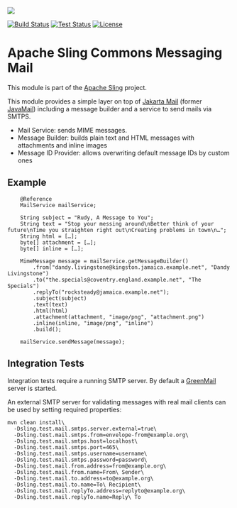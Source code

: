 [<img src="https://sling.apache.org/res/logos/sling.png"/>](https://sling.apache.org)

 [![Build Status](https://builds.apache.org/buildStatus/icon?job=Sling/sling-org-apache-sling-commons-messaging-mail/master)](https://builds.apache.org/job/Sling/job/sling-org-apache-sling-commons-messaging-mail/job/master) [![Test Status](https://img.shields.io/jenkins/t/https/builds.apache.org/job/Sling/job/sling-org-apache-sling-commons-messaging-mail/job/master.svg)](https://builds.apache.org/job/Sling/job/sling-org-apache-sling-commons-messaging-mail/job/master/test_results_analyzer/) [![License](https://img.shields.io/badge/License-Apache%202.0-blue.svg)](https://www.apache.org/licenses/LICENSE-2.0)

# Apache Sling Commons Messaging Mail

This module is part of the [Apache Sling](https://sling.apache.org) project.

This module provides a simple layer on top of [Jakarta Mail](https://eclipse-ee4j.github.io/mail/) (former [JavaMail](https://javaee.github.io/javamail/)) including a message builder and a service to send mails via SMTPS.

* Mail Service: sends MIME messages.
* Message Builder: builds plain text and HTML messages with attachments and inline images 
* Message ID Provider: allows overwriting default message IDs by custom ones


## Example

```
    @Reference
    MailService mailService;

    String subject = "Rudy, A Message to You";
    String text = "Stop your messing around\nBetter think of your future\nTime you straighten right out\nCreating problems in town\n…";
    String html = […];
    byte[] attachment = […];
    byte[] inline = […];

    MimeMessage message = mailService.getMessageBuilder()
        .from("dandy.livingstone@kingston.jamaica.example.net", "Dandy Livingstone")
        .to("the.specials@coventry.england.example.net", "The Specials")
        .replyTo("rocksteady@jamaica.example.net");
        .subject(subject)
        .text(text)
        .html(html)
        .attachment(attachment, "image/png", "attachment.png")
        .inline(inline, "image/png", "inline")
        .build();

    mailService.sendMessage(message);
```


## Integration Tests

Integration tests require a running SMTP server. By default a [GreenMail](http://www.icegreen.com/greenmail/) server is started.

An external SMTP server for validating messages with real mail clients can be used by setting required properties:

    mvn clean install\
      -Dsling.test.mail.smtps.server.external=true\
      -Dsling.test.mail.smtps.from=envelope-from@example.org\
      -Dsling.test.mail.smtps.host=localhost\
      -Dsling.test.mail.smtps.port=465\
      -Dsling.test.mail.smtps.username=username\
      -Dsling.test.mail.smtps.password=password\
      -Dsling.test.mail.from.address=from@example.org\
      -Dsling.test.mail.from.name=From\ Sender\
      -Dsling.test.mail.to.address=to@example.org\
      -Dsling.test.mail.to.name=To\ Recipient\
      -Dsling.test.mail.replyTo.address=replyto@example.org\
      -Dsling.test.mail.replyTo.name=Reply\ To

